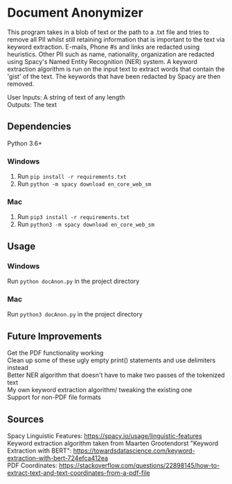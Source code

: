 # Document Anonymizer
This program takes in a blob of text or the path to a .txt file and tries to remove all PII whilst still retaining information that is important to the text via keyword extraction.
 E-mails, Phone #s and links are redacted using heuristics. Other PII such as name, nationality, organization are redacted using Spacy's Named Entity Recognition (NER) system. A keyword extraction algorithm is run on the input text to extract words that contain the 'gist' of the text. The keywords that have been redacted by Spacy are then removed.

User Inputs: A string of text of any length<br/>
Outputs: The text

## Dependencies
Python 3.6+<br/>

### Windows
1. Run ```pip install -r requirements.txt```<br/>
2. Run ```python -m spacy download en_core_web_sm```

### Mac
1. Run ```pip3 install -r requirements.txt```<br/>
2. Run ```python3 -m spacy download en_core_web_sm```

## Usage

### Windows
Run ```python docAnon.py``` in the project directory

### Mac
Run ```python3 docAnon.py``` in the project directory

## Future Improvements
Get the PDF functionality working <br/>
Clean up some of these ugly empty print() statements and use delimiters instead<br/>
Better NER algorithm that doesn't have to make two passes of the tokenized text<br/>
My own keyword extraction algorithm/ tweaking the existing one<br/>
Support for non-PDF file formats

## Sources
Spacy Linguistic Features: https://spacy.io/usage/linguistic-features <br/>
Keyword extraction algorithm taken from Maarten Grootendorst "Keyword Extraction with BERT": https://towardsdatascience.com/keyword-extraction-with-bert-724efca412ea <br/>
PDF Coordinates: https://stackoverflow.com/questions/22898145/how-to-extract-text-and-text-coordinates-from-a-pdf-file
